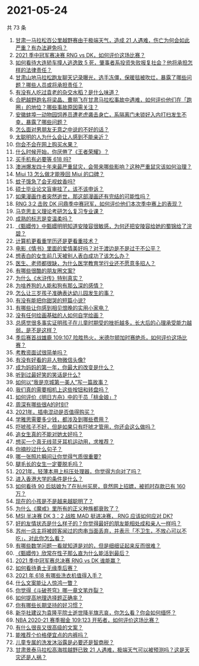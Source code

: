 # 2021-05-24

共 73 条

<!-- BEGIN -->
<!-- 最后更新时间 Mon May 24 2021 06:02:10 GMT+0800 (China Standard Time) -->

1. [甘肃一马拉松百公里越野赛由于极端天气，造成 21
   人遇难，伤亡为何会如此严重？有办法避免吗？](https://www.zhihu.com/question/460921357)
2. [2021 季中冠军赛决赛 RNG vs DK，如何评价这场比赛？](https://www.zhihu.com/question/461037428)
3. [如何看待大连轿车撞人逃逸致 5
   死，肇事者系投资失败报复社会？他将承担怎样的法律责任？](https://www.zhihu.com/question/460975066)
4. [甘肃山地马拉松跑友聊天记录曝光，选手冻僵，保暖毯被吹烂，暴露了哪些问题？哪些人员或将承担责任？](https://www.zhihu.com/question/460936873)
5. [有没有人吃过袁老的杂交水稻？是什么味道？](https://www.zhihu.com/question/387581217)
6. [合肥越野跑名将梁晶、曹朋飞在甘肃马拉松事故中遇难，如何评价他们在「跑圈」的地位？哪些事故原因需关注？](https://www.zhihu.com/question/461006549)
7. [安徽蚌埠一动物园饲养员遭老虎袭击身亡，系隔离门未锁好入内打扫发生不幸，暴露了哪些问题？](https://www.zhihu.com/question/461014605)
8. [怎么面对男朋友无意之中说的不好的话？](https://www.zhihu.com/question/460839405)
9. [太聪明的人为什么会让人感到不能亲近？](https://www.zhihu.com/question/449801792)
10. [你会不会在网上购买水果？](https://www.zhihu.com/question/369801334)
11. [什么时候开始，你厌倦了《王者荣耀》？](https://www.zhihu.com/question/459401567)
12. [买手机有必要等 618 吗?](https://www.zhihu.com/question/457283212)
13. [澳洲爆发四十年来最严重鼠灾，会带来哪些影响？这种严重鼠灾该如何治理？](https://www.zhihu.com/question/460691340)
14. [Miui 13 怎么做才能挽回 Miui 的口碑？](https://www.zhihu.com/question/460390365)
15. [蚊子饿急了会无视蚊香吗?](https://www.zhihu.com/question/374704654)
16. [硕士毕业论文盲审挂了，该不该申诉？](https://www.zhihu.com/question/398964694)
17. [如果漫画作者突然逝世，那这部漫画还有完结的可能性吗？](https://www.zhihu.com/question/460464213)
18. [RNG 3:2 击败 DK
    问鼎季中赛冠军，如何评价他们本次季中赛上的表现？](https://www.zhihu.com/question/461077442)
19. [马克思主义理论考研怎么复习专业课？](https://www.zhihu.com/question/64680706)
20. [成熟的标志是变温柔吗？](https://www.zhihu.com/question/458040513)
21. [《甄嬛传》中甄嬛明明知道安陵容很敏感，为何还把安陵容给她的蜀锦给了浣碧？](https://www.zhihu.com/question/325114276)
22. [计算机更看重学历还是更看重技术？](https://www.zhihu.com/question/454783960)
23. [电影《情书》里面的爱情美好吗？对于渡边是不是过于不公平？](https://www.zhihu.com/question/311035807)
24. [想表白的女生前几天被别人表白成功了该怎么办？](https://www.zhihu.com/question/457390121)
25. [医生、老师都很缺，为什么医学教育学行业还不愿意多招人？](https://www.zhihu.com/question/455946878)
26. [有哪些很酷的朋友圈文案?](https://www.zhihu.com/question/346046856)
27. [为什么《水浒传》特别真实？](https://www.zhihu.com/question/445932631)
28. [为啥养狗的人能和狗有那么深的感情？](https://www.zhihu.com/question/413857398)
29. [怎么让三岁孩子准确表达幼儿园发生的事？](https://www.zhihu.com/question/455057144)
30. [有没有能把你甜哭的短篇小说?](https://www.zhihu.com/question/333114370)
31. [有哪些让你感到相见恨晚的实用小家电？](https://www.zhihu.com/question/425277382)
32. [没有任何绘画基础的人如何自学绘画？](https://www.zhihu.com/question/21095093)
33. [总感觉很多事实证明孩子在儿童时期受的挫折越多，长大后的心理承受能力越弱，是不是这样？](https://www.zhihu.com/question/266704437)
34. [季后赛首战雄鹿 109:107
    险胜热火，米德尔顿加时赛绝杀，如何评价这场比赛？](https://www.zhihu.com/question/460920931)
35. [考教资面试很简单吗？](https://www.zhihu.com/question/453353319)
36. [有没有好看的非人物微信头像?](https://www.zhihu.com/question/387563344)
37. [成为妈妈的第一年，你最大的改变是什么？](https://www.zhihu.com/question/445013316)
38. [听到过最好笑的笑话是什么?](https://www.zhihu.com/question/458232484)
39. [如何以“我是京城第一美人”写一篇故事？](https://www.zhihu.com/question/437673871)
40. [我们真的需要相机上这些按钮和转盘吗？](https://www.zhihu.com/question/459960019)
41. [如何评价《明日方舟》中的干员「桃金娘」?](https://www.zhihu.com/question/460102315)
42. [周深有哪些很A的时刻?](https://www.zhihu.com/question/403704908)
43. [2021年，插电混动是否值得购买？](https://www.zhihu.com/question/460152359)
44. [学雅思需要多少钱，都涉及到哪些费用？](https://www.zhihu.com/question/360178959)
45. [吓唬孩子不好，但是如果只有吓唬才管用，你还会这么做吗？](https://www.zhihu.com/question/460630935)
46. [追女生真的不能对她太好吗？](https://www.zhihu.com/question/435541311)
47. [想买一个真无线蓝牙耳机运动用，求推荐？](https://www.zhihu.com/question/274765605)
48. [你摘抄过什么句子？](https://www.zhihu.com/question/314121506)
49. [哪一张照片瞬间让你觉得气质很重要?](https://www.zhihu.com/question/297341335)
50. [腿毛长的女生一定要脱毛吗？](https://www.zhihu.com/question/297055873)
51. [2021年，轻薄本用上标压处理器，你觉得方向对了吗？](https://www.zhihu.com/question/460874311)
52. [进入香港大学的条件是什么？](https://www.zhihu.com/question/20458470)
53. [如何看待 90 后姑娘为了在杭州买房，竟然网上招嫖，被抓时存款已有 160
    万？](https://www.zhihu.com/question/460671555)
54. [现在的小孩是不是越来越聪明了？](https://www.zhihu.com/question/454361471)
55. [为什么《魔戒》里所有的正义种族都衰败了？](https://www.zhihu.com/question/457060439)
56. [MSI 半决赛 DK 3：2 战胜 MAD 挺进决赛， RNG 应该如何应对
    DK?](https://www.zhihu.com/question/460911302)
57. [好的友情状态是什么样子的？你觉得最好的朋友能相处成和亲人一样吗？](https://www.zhihu.com/question/460839642)
58. [苏州一店主将被顾客闻过的肉串当面丢弃，并表示「不卫生，不放心可以不吃」，对此你怎么看？](https://www.zhihu.com/question/460604746)
59. [有哪些数学问题一看就知道是对的，但是细细证起来反而很难？](https://www.zhihu.com/question/459708225)
60. [《甄嬛传》欣常在性子那么直为什么能活到最后？](https://www.zhihu.com/question/459465431)
61. [2021 季中冠军赛总决赛 RNG vs DK 谁能赢？](https://www.zhihu.com/question/460911288)
62. [如何看待勇士无缘季后赛？](https://www.zhihu.com/question/460793468)
63. [2021 年 618 有哪些洗衣机值得入手？](https://www.zhihu.com/question/457255379)
64. [什么文案能让人惊鸿一瞥？](https://www.zhihu.com/question/451181423)
65. [你觉得《斗破苍穹》哪一章文笔炸裂？](https://www.zhihu.com/question/455079084)
66. [如何提高地理选择题正确率？](https://www.zhihu.com/question/337971922)
67. [你有哪些长期坚持的好习惯？](https://www.zhihu.com/question/447430462)
68. [新华社建议为袁隆平院士逝世降半旗志哀，你怎么看？你会如何缅怀？](https://www.zhihu.com/question/460853429)
69. [NBA 2020-21 赛季掘金 109:123
    开拓者，如何评价这场比赛？](https://www.zhihu.com/question/460937287)
70. [有什么很丧又很高级的文案？](https://www.zhihu.com/question/444780653)
71. [能推荐个价格便宜点的内裤吗？](https://www.zhihu.com/question/408737469)
72. [儿童专属的洗发沐浴露是必要还是智商税？](https://www.zhihu.com/question/460350405)
73. [甘肃景泰马拉松高海拔越野已致 21
    人遇难，极端天气可以被预测吗？这是天灾还是人祸？](https://www.zhihu.com/question/460923810)

<!-- END -->
